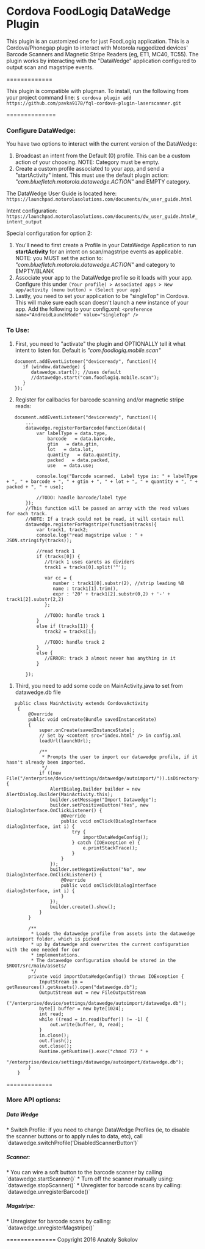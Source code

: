 Cordova FoodLogiq DataWedge Plugin
============
This plugin is an customized one for just FoodLogiq application.
This is a Cordova/Phonegap plugin to interact with Motorola ruggedized devices' Barcode Scanners and Magnetic Stripe Readers (eg, ET1, MC40, TC55).  The plugin works by interacting with the "DataWedge" application configured to output scan and magstripe events.

=============

This plugin is compatible with plugman.  To install, run the following from your project command line: 
```$ cordova plugin add https://github.com/pavka9178/fql-cordova-plugin-laserscanner.git```


==============

<h3>Configure DataWedge:</h3>
You have two options to interact with the current version of the DataWedge:

1. Broadcast an intent from the Default (0) profile.  This can be a custom action of your choosing.  NOTE: Category must be empty.
2. Create a custom profile associated to your app, and send a "startActivity" intent.  This must use the default plugin action: _"com.bluefletch.motorola.datawedge.ACTION"_ and EMPTY category.

The DataWedge User Guide is located here: `https://launchpad.motorolasolutions.com/documents/dw_user_guide.html`

Intent configuration: `https://launchpad.motorolasolutions.com/documents/dw_user_guide.html#_intent_output`

Special configuration for option 2:

1. You'll need to first create a Profile in your DataWedge Application to run **startActivity** for an intent on scan/magstripe events as applicable.  NOTE: you MUST set the action to: _"com.bluefletch.motorola.datawedge.ACTION"_ and category to EMPTY/BLANK
2. Associate your app to the DataWedge profile so it loads with your app. Configure this under `(Your profile) > Associated apps > New app/activity (menu button) > (Select your app)`
3. Lastly, you need to set your application to be "singleTop" in Cordova.  This will make sure each scan doesn't launch a new instance of your app. Add the following to your config.xml: 
```<preference name="AndroidLaunchMode" value="singleTop" />```




<h3>To Use:</h3>

1) First, you need to "activate" the plugin and OPTIONALLY tell it what intent to listen for.  Default is _"com.foodlogiq.mobile.scan"_
```
   document.addEventListener("deviceready", function(){ 
      if (window.datawedge) {
      	 datawedge.start(); //uses default
         //datawedge.start("com.foodlogiq.mobile.scan");
      }
   });
```

2) Register for callbacks for barcode scanning and/or magnetic stripe reads:
```
   document.addEventListener("deviceready", function(){ 
       ...
       datawedge.registerForBarcode(function(data){
           var labelType = data.type,
               barcode   = data.barcode,
               gtin   = data.gtin,
               lot   = data.lot,
               quantity   = data.quantity,
               packed   = data.packed,
               use   = data.use;

           console.log("Barcode scanned.  Label type is: " + labelType + ", " + barcode + ", " + gtin + ", " + lot + ", " + quantity + ", " + packed + ", " + use);
           
           //TODO: handle barcode/label type
       });
       //This function will be passed an array with the read values for each track.  
       //NOTE: If a track could not be read, it will contain null
       datawedge.registerForMagstripe(function(tracks){
       	   var track1, track2;
           console.log("read magstripe value : " + JSON.stringify(tracks));

           //read track 1
           if (tracks[0]) {
              //track 1 uses carets as dividers
              track1 = tracks[0].split('^');
              
              var cc = {
                 number : track1[0].substr(2), //strip leading %B
                 name : track1[1].trim(),
                 expr : '20' + track1[2].substr(0,2) + '-' + track1[2].substr(2,2)
              };

              //TODO: handle track 1
           } 
           else if (tracks[1]) {
           	  track2 = tracks[1];
              
              //TODO: handle track 2
           } 
           else {
              //ERROR: track 3 almost never has anything in it
           }
		
       });
```
1) Third, you need to add some code on MainActivity.java to set from datawedge.db file
```
   public class MainActivity extends CordovaActivity
    {
        @Override
        public void onCreate(Bundle savedInstanceState)
        {
            super.onCreate(savedInstanceState);
            // Set by <content src="index.html" /> in config.xml
            loadUrl(launchUrl);

            /**
             * Prompts the user to import our datawedge profile, if it hasn't already been imported.
             */
            if ((new File("/enterprise/device/settings/datawedge/autoimport/")).isDirectory()) {
                AlertDialog.Builder builder = new AlertDialog.Builder(MainActivity.this);
                builder.setMessage("Import Datawedge");
                builder.setPositiveButton("Yes", new DialogInterface.OnClickListener() {
                    @Override
                    public void onClick(DialogInterface dialogInterface, int i) {
                        try {
                            importDataWedgeConfig();
                        } catch (IOException e) {
                            e.printStackTrace();
                        }
                    }
                });
                builder.setNegativeButton("No", new DialogInterface.OnClickListener() {
                    @Override
                    public void onClick(DialogInterface dialogInterface, int i) {
                    }
                });
                builder.create().show();
            }
        }

        /**
         * Loads the datawedge profile from assets into the datawedge autoimport folder, which is picked
         * up by datawedge and overwrites the current configuration with the one needed for our
         * implementations.
         * The datawedge configuration should be stored in the $ROOT/src/main/assets/
         */
        private void importDataWedgeConfig() throws IOException {
            InputStream in = getResources().getAssets().open("datawedge.db");
            OutputStream out = new FileOutputStream
                    ("/enterprise/device/settings/datawedge/autoimport/datawedge.db");
            byte[] buffer = new byte[1024];
            int read;
            while ((read = in.read(buffer)) != -1) {
                out.write(buffer, 0, read);
            }
            in.close();
            out.flush();
            out.close();
            Runtime.getRuntime().exec("chmod 777 " +
                    "/enterprise/device/settings/datawedge/autoimport/datawedge.db");
        }
    }
```

=============
<h3>More API options:</h3>

<h5>Data Wedge</h5>
* Switch Profile: if you need to change DataWedge Profiles (ie, to disable the scanner buttons or to apply rules to data, etc), call `datawedge.switchProfile('DisabledScannerButton')`

<h5>Scanner:</h5>
* You can wire a soft button to the barcode scanner by calling `datawedge.startScanner()`
* Turn off the scanner manually using: `datawedge.stopScanner()`
* Unregister for barcode scans by calling: `datawedge.unregisterBarcode()`

<h5>Magstripe:</h5>
* Unregister for barcode scans by calling: `datawedge.unregisterMagstripe()`

==============
Copyright 2016 Anatoly Sokolov

